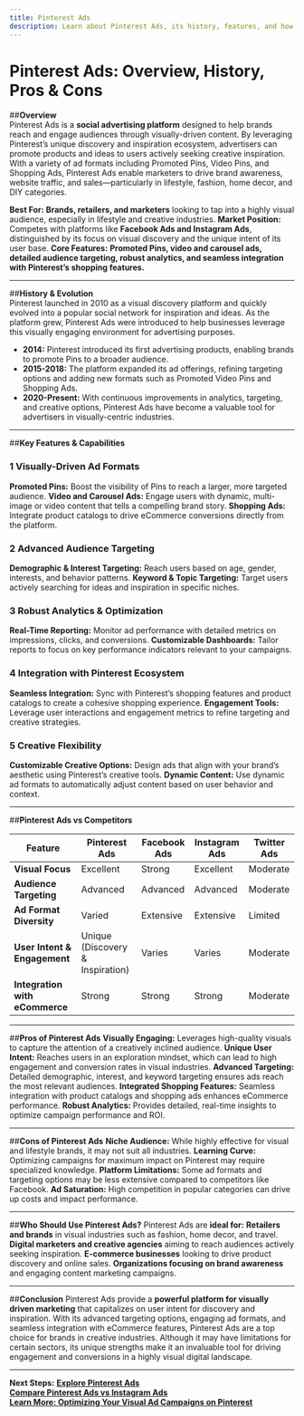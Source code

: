 ```yaml
---
title: Pinterest Ads
description: Learn about Pinterest Ads, its history, features, and how it compares to other social media advertising platforms.
---
```


# **Pinterest Ads: Overview, History, Pros & Cons**

##**Overview**  
Pinterest Ads is a **social advertising platform** designed to help brands reach and engage audiences through visually-driven content. By leveraging Pinterest’s unique discovery and inspiration ecosystem, advertisers can promote products and ideas to users actively seeking creative inspiration. With a variety of ad formats including Promoted Pins, Video Pins, and Shopping Ads, Pinterest Ads enable marketers to drive brand awareness, website traffic, and sales—particularly in lifestyle, fashion, home decor, and DIY categories.

 **Best For:** **Brands, retailers, and marketers** looking to tap into a highly visual audience, especially in lifestyle and creative industries.
 **Market Position:** Competes with platforms like **Facebook Ads and Instagram Ads**, distinguished by its focus on visual discovery and the unique intent of its user base.
 **Core Features:** **Promoted Pins, video and carousel ads, detailed audience targeting, robust analytics, and seamless integration with Pinterest’s shopping features.**

---

##**History & Evolution**  
Pinterest launched in 2010 as a visual discovery platform and quickly evolved into a popular social network for inspiration and ideas. As the platform grew, Pinterest Ads were introduced to help businesses leverage this visually engaging environment for advertising purposes.

- **2014:** Pinterest introduced its first advertising products, enabling brands to promote Pins to a broader audience.
- **2015-2018:** The platform expanded its ad offerings, refining targeting options and adding new formats such as Promoted Video Pins and Shopping Ads.
- **2020-Present:** With continuous improvements in analytics, targeting, and creative options, Pinterest Ads have become a valuable tool for advertisers in visually-centric industries.

---

##**Key Features & Capabilities**

### **1 Visually-Driven Ad Formats**
 **Promoted Pins:** Boost the visibility of Pins to reach a larger, more targeted audience.
 **Video and Carousel Ads:** Engage users with dynamic, multi-image or video content that tells a compelling brand story.
 **Shopping Ads:** Integrate product catalogs to drive eCommerce conversions directly from the platform.

### **2 Advanced Audience Targeting**
 **Demographic & Interest Targeting:** Reach users based on age, gender, interests, and behavior patterns.
 **Keyword & Topic Targeting:** Target users actively searching for ideas and inspiration in specific niches.

### **3 Robust Analytics & Optimization**
 **Real-Time Reporting:** Monitor ad performance with detailed metrics on impressions, clicks, and conversions.
 **Customizable Dashboards:** Tailor reports to focus on key performance indicators relevant to your campaigns.

### **4 Integration with Pinterest Ecosystem**
 **Seamless Integration:** Sync with Pinterest’s shopping features and product catalogs to create a cohesive shopping experience.
 **Engagement Tools:** Leverage user interactions and engagement metrics to refine targeting and creative strategies.

### **5 Creative Flexibility**
 **Customizable Creative Options:** Design ads that align with your brand’s aesthetic using Pinterest’s creative tools.
 **Dynamic Content:** Use dynamic ad formats to automatically adjust content based on user behavior and context.

---

##**Pinterest Ads vs Competitors**

| Feature                     | Pinterest Ads      | Facebook Ads      | Instagram Ads     | Twitter Ads       |
|-----------------------------|--------------------|-------------------|-------------------|-------------------|
| **Visual Focus**            |  Excellent       |  Strong         |  Excellent      |  Moderate       |
| **Audience Targeting**      |  Advanced        |  Advanced       |  Advanced       |  Moderate       |
| **Ad Format Diversity**     |  Varied          |  Extensive      |  Extensive      |  Limited        |
| **User Intent & Engagement**|  Unique (Discovery & Inspiration) |  Varies |  Varies |  Moderate       |
| **Integration with eCommerce** |  Strong      |  Strong         |  Strong         |  Moderate       |

---

##**Pros of Pinterest Ads**
 **Visually Engaging:** Leverages high-quality visuals to capture the attention of a creatively inclined audience.
 **Unique User Intent:** Reaches users in an exploration mindset, which can lead to high engagement and conversion rates in visual industries.
 **Advanced Targeting:** Detailed demographic, interest, and keyword targeting ensures ads reach the most relevant audiences.
 **Integrated Shopping Features:** Seamless integration with product catalogs and shopping ads enhances eCommerce performance.
 **Robust Analytics:** Provides detailed, real-time insights to optimize campaign performance and ROI.

---

##**Cons of Pinterest Ads**
 **Niche Audience:** While highly effective for visual and lifestyle brands, it may not suit all industries.
 **Learning Curve:** Optimizing campaigns for maximum impact on Pinterest may require specialized knowledge.
 **Platform Limitations:** Some ad formats and targeting options may be less extensive compared to competitors like Facebook.
 **Ad Saturation:** High competition in popular categories can drive up costs and impact performance.

---

##**Who Should Use Pinterest Ads?**
Pinterest Ads are **ideal for:**
 **Retailers and brands** in visual industries such as fashion, home decor, and travel.
 **Digital marketers and creative agencies** aiming to reach audiences actively seeking inspiration.
 **E-commerce businesses** looking to drive product discovery and online sales.
 **Organizations focusing on brand awareness** and engaging content marketing campaigns.

---

##**Conclusion**
Pinterest Ads provide a **powerful platform for visually driven marketing** that capitalizes on user intent for discovery and inspiration. With its advanced targeting options, engaging ad formats, and seamless integration with eCommerce features, Pinterest Ads are a top choice for brands in creative industries. Although it may have limitations for certain sectors, its unique strengths make it an invaluable tool for driving engagement and conversions in a highly visual digital landscape.

---

 **Next Steps:**
 **[Explore Pinterest Ads](https://business.pinterest.com/ads)**  
 **[Compare Pinterest Ads vs Instagram Ads](#)**  
 **[Learn More: Optimizing Your Visual Ad Campaigns on Pinterest](#)**
